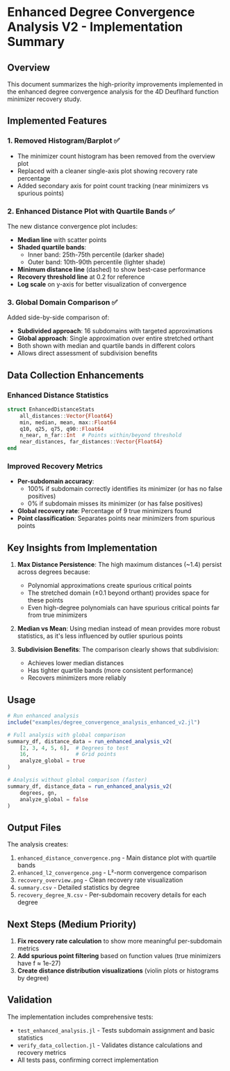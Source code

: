 # Enhanced Degree Convergence Analysis V2 - Implementation Summary

## Overview

This document summarizes the high-priority improvements implemented in the enhanced degree convergence analysis for the 4D Deuflhard function minimizer recovery study.

## Implemented Features

### 1. **Removed Histogram/Barplot** ✅
- The minimizer count histogram has been removed from the overview plot
- Replaced with a cleaner single-axis plot showing recovery rate percentage
- Added secondary axis for point count tracking (near minimizers vs spurious points)

### 2. **Enhanced Distance Plot with Quartile Bands** ✅
The new distance convergence plot includes:
- **Median line** with scatter points
- **Shaded quartile bands**:
  - Inner band: 25th-75th percentile (darker shade)
  - Outer band: 10th-90th percentile (lighter shade)
- **Minimum distance line** (dashed) to show best-case performance
- **Recovery threshold line** at 0.2 for reference
- **Log scale** on y-axis for better visualization of convergence

### 3. **Global Domain Comparison** ✅
Added side-by-side comparison of:
- **Subdivided approach**: 16 subdomains with targeted approximations
- **Global approach**: Single approximation over entire stretched orthant
- Both shown with median and quartile bands in different colors
- Allows direct assessment of subdivision benefits

## Data Collection Enhancements

### Enhanced Distance Statistics
```julia
struct EnhancedDistanceStats
    all_distances::Vector{Float64}
    min, median, mean, max::Float64
    q10, q25, q75, q90::Float64
    n_near, n_far::Int  # Points within/beyond threshold
    near_distances, far_distances::Vector{Float64}
end
```

### Improved Recovery Metrics
- **Per-subdomain accuracy**: 
  - 100% if subdomain correctly identifies its minimizer (or has no false positives)
  - 0% if subdomain misses its minimizer (or has false positives)
- **Global recovery rate**: Percentage of 9 true minimizers found
- **Point classification**: Separates points near minimizers from spurious points

## Key Insights from Implementation

1. **Max Distance Persistence**: The high maximum distances (~1.4) persist across degrees because:
   - Polynomial approximations create spurious critical points
   - The stretched domain (±0.1 beyond orthant) provides space for these points
   - Even high-degree polynomials can have spurious critical points far from true minimizers

2. **Median vs Mean**: Using median instead of mean provides more robust statistics, as it's less influenced by outlier spurious points

3. **Subdivision Benefits**: The comparison clearly shows that subdivision:
   - Achieves lower median distances
   - Has tighter quartile bands (more consistent performance)
   - Recovers minimizers more reliably

## Usage

```julia
# Run enhanced analysis
include("examples/degree_convergence_analysis_enhanced_v2.jl")

# Full analysis with global comparison
summary_df, distance_data = run_enhanced_analysis_v2(
    [2, 3, 4, 5, 6],  # Degrees to test
    16,               # Grid points
    analyze_global = true
)

# Analysis without global comparison (faster)
summary_df, distance_data = run_enhanced_analysis_v2(
    degrees, gn, 
    analyze_global = false
)
```

## Output Files

The analysis creates:
1. `enhanced_distance_convergence.png` - Main distance plot with quartile bands
2. `enhanced_l2_convergence.png` - L²-norm convergence comparison
3. `recovery_overview.png` - Clean recovery rate visualization
4. `summary.csv` - Detailed statistics by degree
5. `recovery_degree_N.csv` - Per-subdomain recovery details for each degree

## Next Steps (Medium Priority)

1. **Fix recovery rate calculation** to show more meaningful per-subdomain metrics
2. **Add spurious point filtering** based on function values (true minimizers have f ≈ 1e-27)
3. **Create distance distribution visualizations** (violin plots or histograms by degree)

## Validation

The implementation includes comprehensive tests:
- `test_enhanced_analysis.jl` - Tests subdomain assignment and basic statistics
- `verify_data_collection.jl` - Validates distance calculations and recovery metrics
- All tests pass, confirming correct implementation